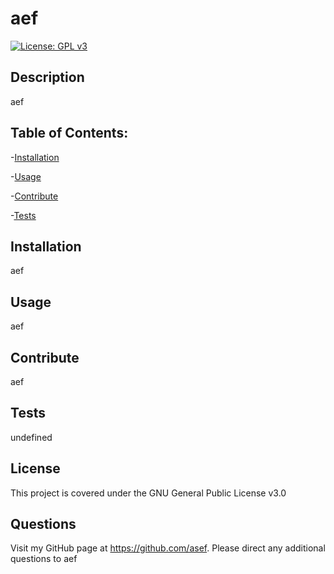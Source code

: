 # aef

[![License: GPL v3](https://img.shields.io/badge/License-GPLv3-blue.svg)](https://www.gnu.org/licenses/gpl-3.0)

## Description



aef

## Table of Contents:

-[Installation](#installation)

-[Usage](#usage)

-[Contribute](#contribute)

-[Tests](#test)


## Installation

aef

## Usage

aef

## Contribute

aef

## Tests

undefined

## License

This project is covered under the GNU General Public License v3.0

## Questions

Visit my GitHub page at https://github.com/asef. 
Please direct any additional questions to aef